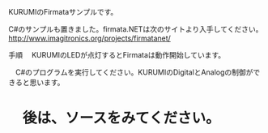 KURUMIのFirmataサンプルです。

C#のサンプルも置きました。firmata.NETは次のサイトより入手してください。
http://www.imagitronics.org/projects/firmatanet/

手順
　KURUMIのLEDが点灯するとFirmataは動作開始しています。

　C#のプログラムを実行してください。KURUMIのDigitalとAnalogの制御ができると思います。

　後は、ソースをみてください。
==============
